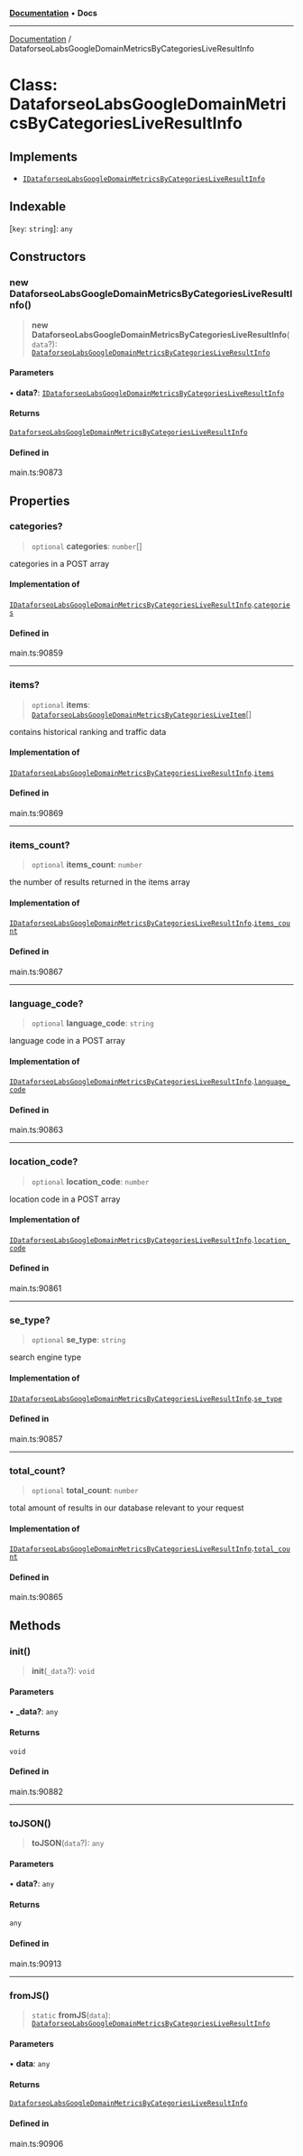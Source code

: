 [**Documentation**](../README.md) • **Docs**

***

[Documentation](../globals.md) / DataforseoLabsGoogleDomainMetricsByCategoriesLiveResultInfo

# Class: DataforseoLabsGoogleDomainMetricsByCategoriesLiveResultInfo

## Implements

- [`IDataforseoLabsGoogleDomainMetricsByCategoriesLiveResultInfo`](../interfaces/IDataforseoLabsGoogleDomainMetricsByCategoriesLiveResultInfo.md)

## Indexable

 \[`key`: `string`\]: `any`

## Constructors

### new DataforseoLabsGoogleDomainMetricsByCategoriesLiveResultInfo()

> **new DataforseoLabsGoogleDomainMetricsByCategoriesLiveResultInfo**(`data`?): [`DataforseoLabsGoogleDomainMetricsByCategoriesLiveResultInfo`](DataforseoLabsGoogleDomainMetricsByCategoriesLiveResultInfo.md)

#### Parameters

• **data?**: [`IDataforseoLabsGoogleDomainMetricsByCategoriesLiveResultInfo`](../interfaces/IDataforseoLabsGoogleDomainMetricsByCategoriesLiveResultInfo.md)

#### Returns

[`DataforseoLabsGoogleDomainMetricsByCategoriesLiveResultInfo`](DataforseoLabsGoogleDomainMetricsByCategoriesLiveResultInfo.md)

#### Defined in

main.ts:90873

## Properties

### categories?

> `optional` **categories**: `number`[]

categories in a POST array

#### Implementation of

[`IDataforseoLabsGoogleDomainMetricsByCategoriesLiveResultInfo`](../interfaces/IDataforseoLabsGoogleDomainMetricsByCategoriesLiveResultInfo.md).[`categories`](../interfaces/IDataforseoLabsGoogleDomainMetricsByCategoriesLiveResultInfo.md#categories)

#### Defined in

main.ts:90859

***

### items?

> `optional` **items**: [`DataforseoLabsGoogleDomainMetricsByCategoriesLiveItem`](DataforseoLabsGoogleDomainMetricsByCategoriesLiveItem.md)[]

contains historical ranking and traffic data

#### Implementation of

[`IDataforseoLabsGoogleDomainMetricsByCategoriesLiveResultInfo`](../interfaces/IDataforseoLabsGoogleDomainMetricsByCategoriesLiveResultInfo.md).[`items`](../interfaces/IDataforseoLabsGoogleDomainMetricsByCategoriesLiveResultInfo.md#items)

#### Defined in

main.ts:90869

***

### items\_count?

> `optional` **items\_count**: `number`

the number of results returned in the items array

#### Implementation of

[`IDataforseoLabsGoogleDomainMetricsByCategoriesLiveResultInfo`](../interfaces/IDataforseoLabsGoogleDomainMetricsByCategoriesLiveResultInfo.md).[`items_count`](../interfaces/IDataforseoLabsGoogleDomainMetricsByCategoriesLiveResultInfo.md#items_count)

#### Defined in

main.ts:90867

***

### language\_code?

> `optional` **language\_code**: `string`

language code in a POST array

#### Implementation of

[`IDataforseoLabsGoogleDomainMetricsByCategoriesLiveResultInfo`](../interfaces/IDataforseoLabsGoogleDomainMetricsByCategoriesLiveResultInfo.md).[`language_code`](../interfaces/IDataforseoLabsGoogleDomainMetricsByCategoriesLiveResultInfo.md#language_code)

#### Defined in

main.ts:90863

***

### location\_code?

> `optional` **location\_code**: `number`

location code in a POST array

#### Implementation of

[`IDataforseoLabsGoogleDomainMetricsByCategoriesLiveResultInfo`](../interfaces/IDataforseoLabsGoogleDomainMetricsByCategoriesLiveResultInfo.md).[`location_code`](../interfaces/IDataforseoLabsGoogleDomainMetricsByCategoriesLiveResultInfo.md#location_code)

#### Defined in

main.ts:90861

***

### se\_type?

> `optional` **se\_type**: `string`

search engine type

#### Implementation of

[`IDataforseoLabsGoogleDomainMetricsByCategoriesLiveResultInfo`](../interfaces/IDataforseoLabsGoogleDomainMetricsByCategoriesLiveResultInfo.md).[`se_type`](../interfaces/IDataforseoLabsGoogleDomainMetricsByCategoriesLiveResultInfo.md#se_type)

#### Defined in

main.ts:90857

***

### total\_count?

> `optional` **total\_count**: `number`

total amount of results in our database relevant to your request

#### Implementation of

[`IDataforseoLabsGoogleDomainMetricsByCategoriesLiveResultInfo`](../interfaces/IDataforseoLabsGoogleDomainMetricsByCategoriesLiveResultInfo.md).[`total_count`](../interfaces/IDataforseoLabsGoogleDomainMetricsByCategoriesLiveResultInfo.md#total_count)

#### Defined in

main.ts:90865

## Methods

### init()

> **init**(`_data`?): `void`

#### Parameters

• **\_data?**: `any`

#### Returns

`void`

#### Defined in

main.ts:90882

***

### toJSON()

> **toJSON**(`data`?): `any`

#### Parameters

• **data?**: `any`

#### Returns

`any`

#### Defined in

main.ts:90913

***

### fromJS()

> `static` **fromJS**(`data`): [`DataforseoLabsGoogleDomainMetricsByCategoriesLiveResultInfo`](DataforseoLabsGoogleDomainMetricsByCategoriesLiveResultInfo.md)

#### Parameters

• **data**: `any`

#### Returns

[`DataforseoLabsGoogleDomainMetricsByCategoriesLiveResultInfo`](DataforseoLabsGoogleDomainMetricsByCategoriesLiveResultInfo.md)

#### Defined in

main.ts:90906
